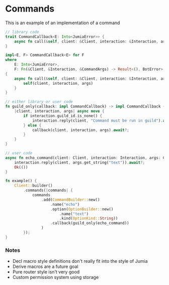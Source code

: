 # Commands

This is an example of an implementation of a command

```rust
// library code
trait CommandCallback<E: Into<JumiaError>> {
    async fn call(&self, client: &Client, interaction: &Interaction, args: &CommandArgs) -> Result<(), E>;
}

impl<E, F> CommandCallback<E> for F
where 
    E: Into<JumiaError>,
    F: Fn(&Client, &Interaction, &CommandArgs) -> Result<(), BotError>,
{
    async fn call(&self, client: &Client, interaction: &Interaction, args: &CommandArgs) -> Result<(), E> {
        self(client, interaction, args)
    }
}

// either library or user code
fn guild_only(callback: impl CommandCallback) -> impl CommandCallback {
    |client, interaction, args| async move {
        if interaction.guild_id.is_none() {
            interaction.reply(client, "Command must be run in guild").await?;
        } else {
            callback(client, interaction, args).await?;
        }
    }
}

// user code
async fn echo_command(client: Client, interaction: Interaction, args: CommandArgs) -> Result<(), BotError> {
    interaction.reply(client, args.get_string("text")).await?;
    Ok(())
}

fn example() {
    Client::builder()
        .commands(|commands| {
            commands
                .add(CommandBuilder::new()
                    .name("echo")
                    .option(OptionBuilder::new()
                        .name("text")
                        .kind(OptionKind::String))
                    .callback(guild_only(echo_command))
                )
        });
}
```

### Notes
- Decl macro style definitions don't really fit into the style of Jumia
- Derive macros are a future goal
- Pure router style isn't very good
- Custom permission system using storage
